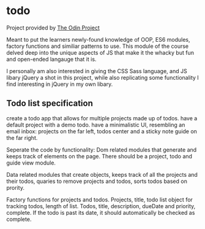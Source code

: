 # todo
Project provided by [The Odin Project](https://www.theodinproject.com/lessons/node-path-javascript-todo-list)

Meant to put the learners newly-found knowledge of OOP, ES6 modules, factory functions and similiar patterns to use. This module of the course delved deep into the unique
aspects of JS that make it the whacky but fun and open-ended langauge that it is.

I personally am also interested in giving the CSS Sass language, and JS libary jQuery a shot in this project, while also replicating some functionality I find interesting in jQuery in my own libary.

## Todo list specification
create a todo app that allows for multiple projects made up of todos. have a default project with a demo todo. have a minimalistic UI, resembling an email inbox: projects on the far left, todos center and a sticky note guide on the far right.

Seperate the code by functionality: Dom related modules that generate and keeps track of elements on the page. There should be a project, todo and guide view module.

Data related modules that create objects, keeps track of all the projects and their todos, quaries to remove projects and todos, sorts todos based on prority.

Factory functions for projects and todos. Projects, title, todo list object for tracking todos, length of list. Todos, title, description, dueDate and priority, complete. If the todo is past its date, it should automatically be checked as complete.
